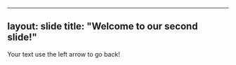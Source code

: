 ----
layout: slide
title: "Welcome to our second slide!"
----
Your text
use the left arrow to go back!
